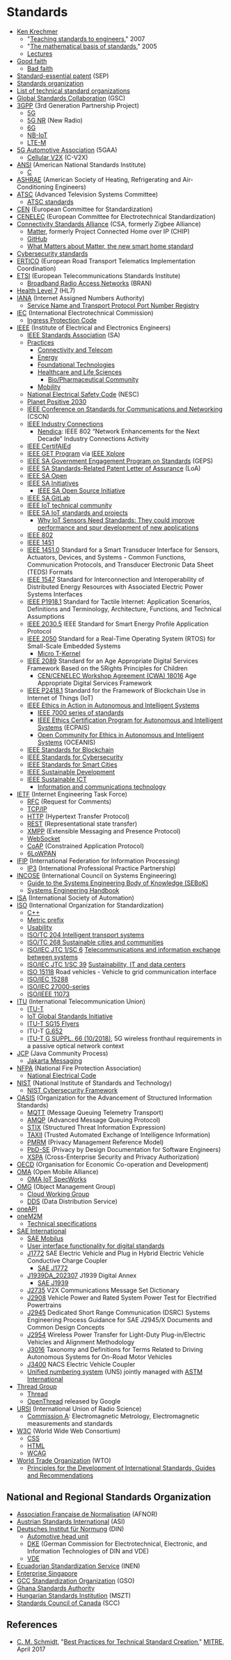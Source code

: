 # Standards
* [Ken Krechmer](https://www.isology.com/kens-bio/)
  * "[Teaching standards to engineers](https://www.academia.edu/1450419/Teaching_standards_to_engineers)," 2007
  * "[The mathematical basis of standards](https://www.academia.edu/1450425/The_mathematical_basis_of_standards)," 2005
  * [Lectures](https://www.isology.com/lectures-by-ken-krechmer/)
* [Good faith](https://en.wikipedia.org/wiki/Good_faith)
  * [Bad faith](https://en.wikipedia.org/wiki/Bad_faith)
* [Standard-essential patent](https://en.wikipedia.org/wiki/Essential_patent) (SEP)
* [Standards organization](https://en.wikipedia.org/wiki/Standards_organization)
* [List of technical standard organizations](https://en.wikipedia.org/wiki/List_of_technical_standard_organizations)
* [Global Standards Collaboration](https://en.wikipedia.org/wiki/Global_Standards_Collaboration) (GSC)
* [3GPP](https://en.wikipedia.org/wiki/3GPP) (3rd Generation Partnership Project)
  * [5G](https://en.wikipedia.org/wiki/5G)
  * [5G NR](https://en.wikipedia.org/wiki/5G_NR) (New Radio)
  * [6G](https://en.wikipedia.org/wiki/6G_(network))
  * [NB-IoT](https://en.wikipedia.org/wiki/Narrowband_IoT)
  * [LTE-M](https://en.wikipedia.org/wiki/LTE-M)
* [5G Automotive Association](https://en.wikipedia.org/wiki/5G_Automotive_Association) (5GAA)
  * [Cellular V2X](https://en.wikipedia.org/wiki/Cellular_V2X) (C-V2X)
* [ANSI](https://en.wikipedia.org/wiki/American_National_Standards_Institute) (American National Standards Institute)
  * [C](https://en.wikipedia.org/wiki/C_(programming_language))
* [ASHRAE](https://en.wikipedia.org/wiki/ASHRAE) (American Society of Heating, Refrigerating and Air-Conditioning Engineers)
* [ATSC](https://www.atsc.org/) (Advanced Television Systems Committee)
  * [ATSC standards](https://en.wikipedia.org/wiki/ATSC_standards)
* [CEN](https://en.wikipedia.org/wiki/European_Committee_for_Standardization) (European Committee for Standardization)
* [CENELEC](https://en.wikipedia.org/wiki/European_Committee_for_Electrotechnical_Standardization) (European Committee for Electrotechnical Standardization)
* [Connectivity Standards Alliance](https://en.wikipedia.org/wiki/Connectivity_Standards_Alliance) (CSA, formerly Zigbee Alliance)
  * [Matter](https://en.wikipedia.org/wiki/Matter_(standard)), formerly Project Connected Home over IP (CHIP)
  * [GitHub](https://github.com/project-chip/connectedhomeip)
  * [What Matters about Matter, the new smart home standard](https://www.theverge.com/22832127/matter-smart-home-products-thread-wifi-explainer)
* [Cybersecurity standards](https://en.wikipedia.org/wiki/Cybersecurity_standards)
* [ERTICO](https://en.wikipedia.org/wiki/ERTICO) (European Road Transport Telematics Implementation Coordination)
* [ETSI](https://en.wikipedia.org/wiki/ETSI) (European Telecommunications Standards Institute)
  * [Broadband Radio Access Networks](https://www.etsi.org/committee/bran) (BRAN)
* [Health Level 7](https://en.wikipedia.org/wiki/Health_Level_7) (HL7)
* [IANA](https://en.wikipedia.org/wiki/Internet_Assigned_Numbers_Authority) (Internet Assigned Numbers Authority)
  * [Service Name and Transport Protocol Port Number Registry](https://www.iana.org/assignments/service-names-port-numbers/service-names-port-numbers.xhtml)
* [IEC](https://en.wikipedia.org/wiki/International_Electrotechnical_Commission) (International Electrotechnical Commission)
  * [Ingress Protection Code](https://en.wikipedia.org/wiki/IP_Code)
* [IEEE](https://en.wikipedia.org/wiki/Institute_of_Electrical_and_Electronics_Engineers) (Institute of Electrical and Electronics Engineers)
  * [IEEE Standards Association](https://standards.ieee.org/) (SA)
  * [Practices](https://standards.ieee.org/practices/)
    * [Connectivity and Telecom](https://standards.ieee.org/practices/connectivity-telecom/index.html)
    * [Energy](https://standards.ieee.org/practices/energy/index.html)
    * [Foundational Technologies](https://standards.ieee.org/practices/foundational/index.html)
    * [Healthcare and Life Sciences](https://standards.ieee.org/practices/healthcare-life-sciences/index.html)
      * [Bio/Pharmaceutical Community](https://standards.ieee.org/practices/healthcare-life-sciences/bio-pharma.html)
    * [Mobility](https://standards.ieee.org/practices/mobility/index.html)
  * [National Electrical Safety Code](https://en.wikipedia.org/wiki/National_Electrical_Safety_Code) (NESC)
  * [Planet Positive 2030](https://sagroups.ieee.org/planetpositive2030/)
  * [IEEE Conference on Standards for Communications and Networking](https://ieeexplore.ieee.org/xpl/conhome/1810404/all-proceedings) (CSCN)
  * [IEEE Industry Connections](https://standards.ieee.org/industry-connections/)
    * [Nendica](https://1.ieee802.org/802-nendica/): IEEE 802 “Network Enhancements for the Next Decade” Industry Connections Activity
  * [IEEE CertifAIEd](https://engagestandards.ieee.org/ieeecertifaied.html)
  * [IEEE GET Program](https://standards.ieee.org/products-services/ieee-get-program.html) via [IEEE Xplore](https://ieeexplore.ieee.org/browse/standards/get-program/page)
  * [IEEE SA Government Engagement Program on Standards](https://standards.ieee.org/about/intl/government-engagement-program/) (GEPS)
  * [IEEE SA Standards-Related Patent Letter of Assurance](https://standards.ieee.org/about/sasb/patcom/patents/) (LoA)
  * [IEEE SA Open](https://saopen.ieee.org/)
  * [IEEE SA Initiatives](https://standards.ieee.org/initiatives/)
    * [IEEE SA Open Source Initiative](https://standards.ieee.org/initiatives/opensource/)
  * [IEEE SA GitLab](https://opensource.ieee.org/)
  * [IEEE IoT technical community](https://iot.ieee.org/)
  * [IEEE SA IoT standards and projects](https://standards.ieee.org/initiatives/iot/)
    * [Why IoT Sensors Need Standards: They could improve performance and spur development of new applications](https://spectrum.ieee.org/why-iot-sensors-need-standards)
  * [IEEE 802](https://en.wikipedia.org/wiki/IEEE_802)
  * [IEEE 1451](https://en.wikipedia.org/wiki/IEEE_1451)
  * [IEEE 1451.0](https://standards.ieee.org/ieee/1451.0/11001/) Standard for a Smart Transducer Interface for Sensors, Actuators, Devices, and Systems - Common Functions, Communication Protocols, and Transducer Electronic Data Sheet (TEDS) Formats
  * [IEEE 1547](https://standards.ieee.org/ieee/1547/5915/) Standard for Interconnection and Interoperability of Distributed Energy Resources with Associated Electric Power Systems Interfaces
  * [IEEE P1918.1](https://standards.ieee.org/ieee/1918.1/6721/) Standard for Tactile Internet: Application Scenarios, Definitions and Terminology, Architecture, Functions, and Technical Assumptions
  * [IEEE 2030.5](https://standards.ieee.org/ieee/2030.5/5897/) IEEE Standard for Smart Energy Profile Application Protocol
  * [IEEE 2050](https://standards.ieee.org/ieee/2050/7178/) Standard for a Real-Time Operating System (RTOS) for Small-Scale Embedded Systems
    * [Micro T-Kernel](https://en.wikipedia.org/wiki/Micro_T-Kernel)
  * [IEEE 2089](https://standards.ieee.org/ieee/2089/7633/) Standard for an Age Appropriate Digital Services Framework Based on the 5Rights Principles for Children
    * [CEN/CENELEC Workshop Agreement (CWA) 18016](https://www.cencenelec.eu/news-and-events/news/2023/eninthespotlight/2023-09-14-cwa-18016-children-protection-online/) Age Appropriate Digital Services Framework
  * [IEEE P2418.1](https://standards.ieee.org/ieee/2418.1/10460/) Standard for the Framework of Blockchain Use in Internet of Things (IoT)
  * [IEEE Ethics in Action in Autonomous and Intelligent Systems](https://ethicsinaction.ieee.org/)
    * [IEEE 7000 series of standards](https://ethicsinaction.ieee.org/p7000/)
    * [IEEE Ethics Certification Program for Autonomous and Intelligent Systems](https://standards.ieee.org/industry-connections/ecpais/) (ECPAIS)
    * [Open Community for Ethics in Autonomous and Intelligent Systems](https://ethicsstandards.org/) (OCEANIS)
  * [IEEE Standards for Blockchain](https://blockchain.ieee.org/standards)
  * [IEEE Standards for Cybersecurity](https://engagestandards.ieee.org/cybersecurity.html)
  * [IEEE Standards for Smart Cities](https://engagestandards.ieee.org/smart-cities.html)
  * [IEEE Sustainable Development](https://standards.ieee.org/featured/sustainable-development/)
  * [IEEE Sustainable ICT](https://sustainableict.ieee.org/)
    * [Information and communications technology](https://en.wikipedia.org/wiki/Information_and_communications_technology)
* [IETF](https://en.wikipedia.org/wiki/Internet_Engineering_Task_Force) (Internet Engineering Task Force)
  * [RFC](https://en.wikipedia.org/wiki/Request_for_Comments) (Request for Comments)
  * [TCP/IP](https://en.wikipedia.org/wiki/Internet_protocol_suite)
  * [HTTP](https://en.wikipedia.org/wiki/Hypertext_Transfer_Protocol) (Hypertext Transfer Protocol)
  * [REST](https://en.wikipedia.org/wiki/Representational_state_transfer) (Representational state transfer)
  * [XMPP](https://en.wikipedia.org/wiki/XMPP) (Extensible Messaging and Presence Protocol)
  * [WebSocket](https://en.wikipedia.org/wiki/WebSocket)
  * [CoAP](https://en.wikipedia.org/wiki/Constrained_Application_Protocol) (Constrained Application Protocol)
  * [6LoWPAN](https://en.wikipedia.org/wiki/6LoWPAN)
* [IFIP](https://en.wikipedia.org/wiki/International_Federation_for_Information_Processing) (International Federation for Information Processing)
  * [IP3](https://www.ipthree.org/) (International Professional Practice Partnership)
* [INCOSE](https://en.wikipedia.org/wiki/International_Council_on_Systems_Engineering) (International Council on Systems Engineering)
  * [Guide to the Systems Engineering Body of Knowledge (SEBoK)](https://www.incose.org/products-and-publications/se-body-of-knowledge)
  * [Systems Engineering Handbook](https://www.incose.org/products-and-publications/se-handbook)
* [ISA](https://en.wikipedia.org/wiki/International_Society_of_Automation) (International Society of Automation)
* [ISO](https://en.wikipedia.org/wiki/International_Organization_for_Standardization) (International Organization for Standardization)
  * [C++](https://en.wikipedia.org/wiki/C%2B%2B)
  * [Metric prefix](https://en.wikipedia.org/wiki/Metric_prefix)
  * [Usability](https://en.wikipedia.org/wiki/Usability)
  * [ISO/TC 204 Intelligent transport systems](https://www.iso.org/committee/54706.html)
  * [ISO/TC 268 Sustainable cities and communities](https://www.iso.org/committee/656906.html)
  * [ISO/IEC JTC 1/SC 6](https://en.wikipedia.org/wiki/ISO/IEC_JTC_1/SC_6) [Telecommunications and information exchange between systems](https://www.iso.org/committee/45072.html)
  * [ISO/IEC JTC 1/SC 39](https://en.wikipedia.org/wiki/ISO/IEC_JTC_1/SC_39) [Sustainability, IT and data centers](https://www.iso.org/committee/654019.html)
  * [ISO 15118](https://en.wikipedia.org/wiki/ISO_15118) Road vehicles - Vehicle to grid communication interface
  * [ISO/IEC 15288](https://en.wikipedia.org/wiki/ISO/IEC_15288) 
  * [ISO/IEC 27000-series](https://en.wikipedia.org/wiki/ISO/IEC_27000-series)
  * [ISO/IEEE 11073](https://en.wikipedia.org/wiki/ISO/IEEE_11073)
* [ITU](https://en.wikipedia.org/wiki/International_Telecommunication_Union) (International Telecommunication Union)
  * [ITU-T](https://en.wikipedia.org/wiki/ITU-T)
  * [IoT Global Standards Initiative](https://www.itu.int/en/ITU-T/gsi/iot/)
  * [ITU-T SG15 Flyers](https://www.itu.int/en/ITU-T/studygroups/2022-2024/15/Pages/flyers.aspx)
  * ITU-T [G.652](https://en.wikipedia.org/wiki/G.652)
  * [ITU-T G SUPPL. 66 (10/2018)](https://www.itu.int/itu-t/recommendations/rec.aspx?rec=13826), 5G wireless fronthaul requirements in a passive optical network context
* [JCP](https://en.wikipedia.org/wiki/Java_Community_Process) (Java Community Process)
  * [Jakarta Messaging](https://en.wikipedia.org/wiki/Jakarta_Messaging)
* [NFPA](https://en.wikipedia.org/wiki/National_Fire_Protection_Association) (National Fire Protection Association)
  * [National Electrical Code](https://en.wikipedia.org/wiki/National_Electrical_Code)
* [NIST](https://en.wikipedia.org/wiki/National_Institute_of_Standards_and_Technology) (National Institute of Standards and Technology)
  * [NIST Cybersecurity Framework](https://en.wikipedia.org/wiki/NIST_Cybersecurity_Framework)
* [OASIS](https://en.wikipedia.org/wiki/OASIS_(organization)) (Organization for the Advancement of Structured Information Standards)
  * [MQTT](https://en.wikipedia.org/wiki/MQTT) (Message Queuing Telemetry Transport)
  * [AMQP](https://en.wikipedia.org/wiki/Advanced_Message_Queuing_Protocol) (Advanced Message Queuing Protocol)
  * [STIX](https://oasis-open.github.io/cti-documentation/stix/intro.html) (Structured Threat Information Expression) 
  * [TAXII](https://oasis-open.github.io/cti-documentation/taxii/intro.html) (Trusted Automated Exchange of Intelligence Information)
  * [PMRM](https://www.oasis-open.org/committees/tc_home.php?wg_abbrev=pmrm) (Privacy Management Reference Model)
  * [PbD-SE](https://www.oasis-open.org/committees/tc_home.php?wg_abbrev=pbd-se) (Privacy by Design Documentation for Software Engineers)
  * [XSPA](https://www.oasis-open.org/committees/tc_home.php?wg_abbrev=xspa) (Cross-Enterprise Security and Privacy Authorization)
* [OECD](https://en.wikipedia.org/wiki/OECD) (Organisation for Economic Co-operation and Development)
* [OMA](https://en.wikipedia.org/wiki/Open_Mobile_Alliance) (Open Mobile Alliance)
  * [OMA IoT SpecWorks](https://omaspecworks.org/what-is-oma-specworks/iot/)
* [OMG](https://en.wikipedia.org/wiki/Object_Management_Group) (Object Management Group)
  * [Cloud Working Group](https://www.omg.org/cloud/)
  * [DDS](https://en.wikipedia.org/wiki/Data_Distribution_Service) (Data Distribution Service)
* [oneAPI](https://en.wikipedia.org/wiki/OneAPI_(compute_acceleration))
* [oneM2M](https://en.wikipedia.org/wiki/OneM2M)
  * [Technical specifications](https://www.onem2m.org/technical)
* [SAE International](https://en.wikipedia.org/wiki/SAE_International)
  * [SAE Mobilus](https://saemobilus.sae.org/)
  * [User interface functionality for digital standards](https://patents.google.com/patent/US11520470B2/)
  * [J1772](https://www.sae.org/standards/content/j1772_201710/) SAE Electric Vehicle and Plug in Hybrid Electric Vehicle Conductive Charge Coupler
    * [SAE J1772](https://en.wikipedia.org/wiki/SAE_J1772)
  * [J1939DA_202307](https://www.sae.org/standards/content/j1939da_202307/) J1939 Digital Annex
    * [SAE J1939](https://en.wikipedia.org/wiki/SAE_J1939)
  * [J2735](https://www.sae.org/standards/content/j2735_202211/) V2X Communications Message Set Dictionary
  * [J2908](https://www.sae.org/standards/content/j2908_202301/) Vehicle Power and Rated System Power Test for Electrified Powertrains
  * [J2945](https://www.sae.org/standards/content/j2945_201712/) Dedicated Short Range Communication (DSRC) Systems Engineering Process Guidance for SAE J2945/X Documents and Common Design Concepts
  * [J2954](https://www.sae.org/standards/content/j2954_202010/) Wireless Power Transfer for Light-Duty Plug-in/Electric Vehicles and Alignment Methodology
  * [J3016](https://www.sae.org/standards/content/j3016_202104) Taxonomy and Definitions for Terms Related to Driving Autonomous Systems for On-Road Motor Vehicles
  * [J3400](https://www.sae.org/standards/content/j3400/) NACS Electric Vehicle Coupler
  * [Unified numbering system](https://en.wikipedia.org/wiki/Unified_numbering_system) (UNS) jointly managed with [ASTM International](https://en.wikipedia.org/wiki/ASTM_International)
* [Thread Group](https://www.threadgroup.org/) 
  * [Thread](https://en.wikipedia.org/wiki/Thread_(network_protocol))
  * [OpenThread](https://openthread.io/) released by Google
* [URSI](https://en.wikipedia.org/wiki/International_Union_of_Radio_Science) (International Union of Radio Science)
  * [Commission A](https://www.ursi.org/commission.php?id=A): Electromagnetic Metrology, Electromagnetic measurements and standards
* [W3C](https://en.wikipedia.org/wiki/World_Wide_Web_Consortium) (World Wide Web Consortium)
  * [CSS](https://en.wikipedia.org/wiki/CSS)
  * [HTML](https://en.wikipedia.org/wiki/HTML)
  * [WCAG](https://en.wikipedia.org/wiki/Web_Content_Accessibility_Guidelines)
* [World Trade Organization](https://en.wikipedia.org/wiki/World_Trade_Organization) (WTO)
  * [Principles for the Development of International Standards, Guides and Recommendations](https://www.wto.org/english/tratop_e/tbt_e/principles_standards_tbt_e.htm)
## National and Regional Standards Organization
* [Association Française de Normalisation](https://en.wikipedia.org/wiki/AFNOR) (AFNOR)
* [Austrian Standards International](https://en.wikipedia.org/wiki/Austrian_Standards_International) (ASI)
* [Deutsches Institut für Normung](https://en.wikipedia.org/wiki/Deutsches_Institut_f%C3%BCr_Normung) (DIN)
  * [Automotive head unit](https://en.wikipedia.org/wiki/Automotive_head_unit)
  * [DKE](https://en.wikipedia.org/wiki/German_Commission_for_Electrotechnical,_Electronic,_and_Information_Technologies_of_DIN_and_VDE) (German Commission for Electrotechnical, Electronic, and Information Technologies of DIN and VDE)
  * [VDE](https://en.wikipedia.org/wiki/VDE_e.V.)
* [Ecuadorian Standardization Service](https://es.wikipedia.org/wiki/Servicio_Ecuatoriano_de_Normalizaci%C3%B3n) (INEN)
* [Enterprise Singapore](https://en.wikipedia.org/wiki/Enterprise_Singapore)
* [GCC Standardization Organization](https://en.wikipedia.org/wiki/GCC_Standardization_Organization) (GSO)
* [Ghana Standards Authority](https://en.wikipedia.org/wiki/Ghana_Standards_Authority)
* [Hungarian Standards Institution](http://www.mszt.hu/) (MSZT)
* [Standards Council of Canada](https://en.wikipedia.org/wiki/Standards_Council_of_Canada) (SCC)
## References
* [C. M. Schmidt](https://www.linkedin.com/in/charles-schmidt-789396a), "[Best Practices for Technical Standard Creation](https://www.mitre.org/sites/default/files/publications/17-1332-best-practices-for-technical-standard-creation.pdf)," [MITRE](https://en.wikipedia.org/wiki/Mitre_Corporation), April 2017
